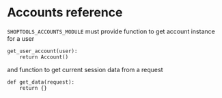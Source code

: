 Accounts reference
===

`SHOPTOOLS_ACCOUNTS_MODULE` must provide function to get account instance for a user

```
get_user_account(user):
    return Account()
```

and function to get current session data from a request

```
def get_data(request):
    return {}
```
